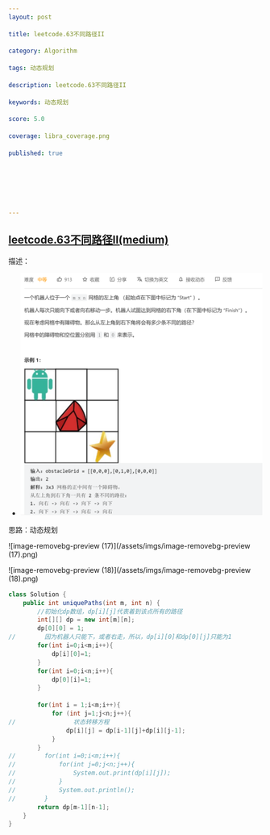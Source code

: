 ```yaml
---
layout: post

title: leetcode.63不同路径II

category: Algorithm

tags: 动态规划

description: leetcode.63不同路径II

keywords: 动态规划

score: 5.0

coverage: libra_coverage.png

published: true






---
```


##  [leetcode.63不同路径II(medium)](https://leetcode.cn/problems/unique-paths-ii/)

描述：

- ![image-20221120111339742](/assets/imgs/image-20221120111339742.png)

思路：动态规划

![image-removebg-preview (17)](/assets/imgs/image-removebg-preview (17).png)

![image-removebg-preview (18)](/assets/imgs/image-removebg-preview (18).png)

```java
class Solution {
    public int uniquePaths(int m, int n) {
        //初始化dp数组，dp[i][j]代表着到该点所有的路径
        int[][] dp = new int[m][n];
        dp[0][0] = 1;
//        因为机器人只能下，或者右走，所以，dp[i][0]和dp[0][j]只能为1
        for(int i=0;i<m;i++){
            dp[i][0]=1;
        }
        for(int i=0;i<n;i++){
            dp[0][i]=1;
        }
        
        for(int i = 1;i<m;i++){
            for (int j=1;j<n;j++){
//                状态转移方程
                dp[i][j] = dp[i-1][j]+dp[i][j-1];
            }
        }
//        for(int i=0;i<m;i++){
//            for(int j=0;j<n;j++){
//                System.out.print(dp[i][j]);
//            }
//            System.out.println();
//        }
        return dp[m-1][n-1];
    }
}
```

